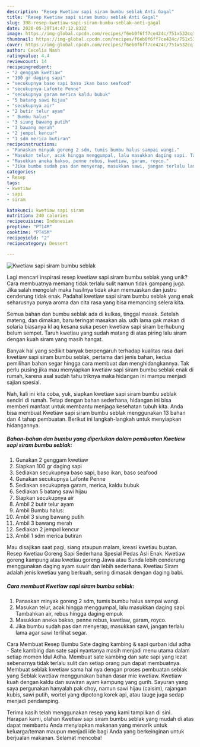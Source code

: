 ```yaml
---
description: "Resep Kwetiaw sapi siram bumbu seblak Anti Gagal"
title: "Resep Kwetiaw sapi siram bumbu seblak Anti Gagal"
slug: 398-resep-kwetiaw-sapi-siram-bumbu-seblak-anti-gagal
date: 2020-05-29T14:47:12.832Z
image: https://img-global.cpcdn.com/recipes/f6eb0f6ff7ce424c/751x532cq70/kwetiaw-sapi-siram-bumbu-seblak-foto-resep-utama.jpg
thumbnail: https://img-global.cpcdn.com/recipes/f6eb0f6ff7ce424c/751x532cq70/kwetiaw-sapi-siram-bumbu-seblak-foto-resep-utama.jpg
cover: https://img-global.cpcdn.com/recipes/f6eb0f6ff7ce424c/751x532cq70/kwetiaw-sapi-siram-bumbu-seblak-foto-resep-utama.jpg
author: Cecelia Nash
ratingvalue: 4.4
reviewcount: 14
recipeingredient:
- "2 genggam kwetiaw"
- "100 gr daging sapi"
- "secukupnya baso sapi baso ikan baso seafood"
- "secukupnya Lafonte Penne"
- "secukupnya garam merica kaldu bubuk"
- "5 batang sawi hijau"
- "secukupnya air"
- "2 butir telur ayam"
- " Bumbu halus"
- "3 siung bawang putih"
- "3 bawang merah"
- "2 jempol kencur"
- "1 sdm merica butiran"
recipeinstructions:
- "Panaskan minyak goreng 2 sdm, tumis bumbu halus sampai wangi."
- "Masukan telur, acak hingga menggumpal, lalu masukkan daging sapi. Tambahkan air, rebus hingga daging empuk"
- "Masukkan aneka bakso, penne rebus, kwetiaw, garam, royco."
- "Jika bumbu sudah pas dan menyerap, masukkan sawi, jangan terlalu lama agar sawi terlihat segar."
categories:
- Resep
tags:
- kwetiaw
- sapi
- siram

katakunci: kwetiaw sapi siram 
nutrition: 240 calories
recipecuisine: Indonesian
preptime: "PT14M"
cooktime: "PT45M"
recipeyield: "2"
recipecategory: Dessert

---
```



![Kwetiaw sapi siram bumbu seblak](https://img-global.cpcdn.com/recipes/f6eb0f6ff7ce424c/751x532cq70/kwetiaw-sapi-siram-bumbu-seblak-foto-resep-utama.jpg)

Lagi mencari inspirasi resep kwetiaw sapi siram bumbu seblak yang unik? Cara membuatnya memang tidak terlalu sulit namun tidak gampang juga. Jika salah mengolah maka hasilnya tidak akan memuaskan dan justru cenderung tidak enak. Padahal kwetiaw sapi siram bumbu seblak yang enak seharusnya punya aroma dan cita rasa yang bisa memancing selera kita.

Semua bahan dan bumbu seblak ada di kulkas, tinggal masak. Setelah mateng, dan dimakan, baru teringat masakan ala. udh lama gak makan di solaria biasanya kl aq kesana suka pesen kwetiaw sapi siram berhubung belum sempet. Taruh kwetiau yang sudah matang di atas piring lalu siram dengan kuah siram yang masih hangat.

Banyak hal yang sedikit banyak berpengaruh terhadap kualitas rasa dari kwetiaw sapi siram bumbu seblak, pertama dari jenis bahan, kedua pemilihan bahan segar hingga cara membuat dan menghidangkannya. Tak perlu pusing jika mau menyiapkan kwetiaw sapi siram bumbu seblak enak di rumah, karena asal sudah tahu triknya maka hidangan ini mampu menjadi sajian spesial.


Nah, kali ini kita coba, yuk, siapkan kwetiaw sapi siram bumbu seblak sendiri di rumah. Tetap dengan bahan sederhana, hidangan ini bisa memberi manfaat untuk membantu menjaga kesehatan tubuh kita. Anda bisa membuat Kwetiaw sapi siram bumbu seblak menggunakan 13 bahan dan 4 tahap pembuatan. Berikut ini langkah-langkah untuk menyiapkan hidangannya.

<!--inarticleads1-->

##### Bahan-bahan dan bumbu yang diperlukan dalam pembuatan Kwetiaw sapi siram bumbu seblak:

1. Gunakan 2 genggam kwetiaw
1. Siapkan 100 gr daging sapi
1. Sediakan secukupnya baso sapi, baso ikan, baso seafood
1. Gunakan secukupnya Lafonte Penne
1. Sediakan secukupnya garam, merica, kaldu bubuk
1. Sediakan 5 batang sawi hijau
1. Siapkan secukupnya air
1. Ambil 2 butir telur ayam
1. Ambil  Bumbu halus:
1. Ambil 3 siung bawang putih
1. Ambil 3 bawang merah
1. Sediakan 2 jempol kencur
1. Ambil 1 sdm merica butiran


Mau disajikan saat pagi, siang ataupun malam, kreasi kwetiau buatan. Resep Kwetiau Goreng Sapi Sederhana Spesial Pedas Asli Enak. Kwetiaw goreng kampung atau kwetiau goreng Jawa atau Sunda lebih cenderung menggunakan daging ayam suwir dan lebih sederhana. Kwetiau Siram adalah jenis kwetiau yang berkuah, sering dimasak dengan daging babi. 

<!--inarticleads2-->

##### Cara membuat Kwetiaw sapi siram bumbu seblak:

1. Panaskan minyak goreng 2 sdm, tumis bumbu halus sampai wangi.
1. Masukan telur, acak hingga menggumpal, lalu masukkan daging sapi. Tambahkan air, rebus hingga daging empuk
1. Masukkan aneka bakso, penne rebus, kwetiaw, garam, royco.
1. Jika bumbu sudah pas dan menyerap, masukkan sawi, jangan terlalu lama agar sawi terlihat segar.


Cara Membuat Resep Bumbu Sate daging kambing &amp; sapi qurban idul adha - Sate kambing dan sate sapi nyantanya masih menjadi menu utama dalam setiap momen Idul Adha. Membuat sate kambing dan sate sapi yang lezat sebenarnya tidak terlalu sulit dan setiap orang pun dapat membuatnya. Membuat seblak kwetiaw sama hal nya dengan proses pembuatan seblak yang Seblak kwetiaw menggunakan bahan dasar mie kwetiaw. Kwetiaw kuah dengan kaldu dan suwiran ayam kampung yang gurih. Sayuran yang saya pergunakan hanyalah pak choy, namun sawi hijau (caisim), rajangan kubis, sawi putih, wortel yang dipotong korek api, atau tauge juga sedap menjadi pendamping. 

Terima kasih telah menggunakan resep yang kami tampilkan di sini. Harapan kami, olahan Kwetiaw sapi siram bumbu seblak yang mudah di atas dapat membantu Anda menyiapkan makanan yang menarik untuk keluarga/teman maupun menjadi ide bagi Anda yang berkeinginan untuk berjualan makanan. Selamat mencoba!
